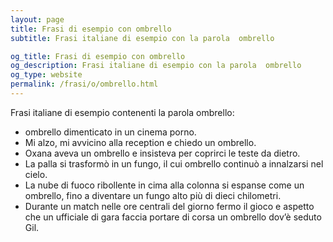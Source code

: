 ```yaml
---
layout: page
title: Frasi di esempio con ombrello 
subtitle: Frasi italiane di esempio con la parola  ombrello

og_title: Frasi di esempio con ombrello 
og_description: Frasi italiane di esempio con la parola  ombrello
og_type: website
permalink: /frasi/o/ombrello.html
---
```


Frasi italiane di esempio contenenti la parola ombrello:


- ombrello dimenticato in un cinema porno.
- Mi alzo, mi avvicino alla reception e chiedo un ombrello.
- Oxana aveva un ombrello e insisteva per coprirci le teste da dietro.
- La palla si trasformò in un fungo, il cui ombrello continuò a innalzarsi nel cielo.
- La nube di fuoco ribollente in cima alla colonna si espanse come un ombrello, fino a diventare un fungo alto più di dieci chilometri.
- Durante un match nelle ore centrali del giorno fermo il gioco e aspetto che un ufficiale di gara faccia portare di corsa un ombrello dov’è seduto Gil.
